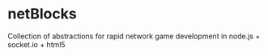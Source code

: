 netBlocks
=========

Collection of abstractions for rapid network game development in node.js + socket.io + html5

